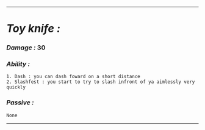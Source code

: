 __________________________________________________________________________
# ***Toy knife :***
### ***Damage :*** 30
### ***Ability :*** 
	1. Dash : you can dash foward on a short distance
	2. Slashfest : you start to try to slash infront of ya aimlessly very quickly
### ***Passive :***
	None
__________________________________________________________________________

